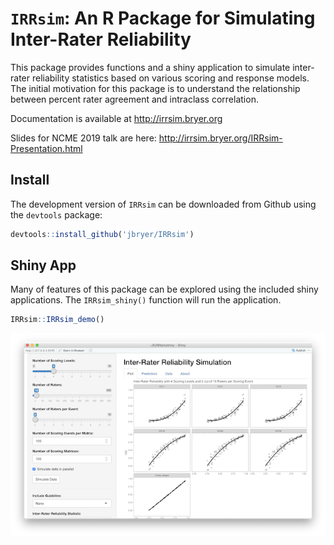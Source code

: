 # `IRRsim`: An R Package for Simulating Inter-Rater Reliability

This package provides functions and a shiny application to simulate inter-rater 
reliability statistics based on various scoring and response models. The initial motivation for 
this package is to understand the relationship between percent rater agreement and intraclass correlation.

Documentation is available at http://irrsim.bryer.org

Slides for NCME 2019 talk are here: <a href="http://irrsim.bryer.org/IRRsim-Presentation.html" target="_blank">http://irrsim.bryer.org/IRRsim-Presentation.html</a>

## Install

The development version of `IRRsim` can be downloaded from Github using the `devtools` package:

```r
devtools::install_github('jbryer/IRRsim')
```

## Shiny App

Many of features of this package can be explored using the included shiny applications. The `IRRsim_shiny()` function will run the application.

```r
IRRsim::IRRsim_demo()
```

![IRRsim Shiny App](IRRsimShinyApp.png)

